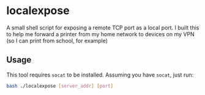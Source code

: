 # localexpose
A small shell script for exposing a remote TCP port as a local port. I built this to help me forward a printer from my home network to devices on my VPN (so I can print from school, for example)

## Usage

This tool requires `socat` to be installed. Assuming you have `socat`, just run:

```sh
bash ./localexpose [server_addr] [port]
```
